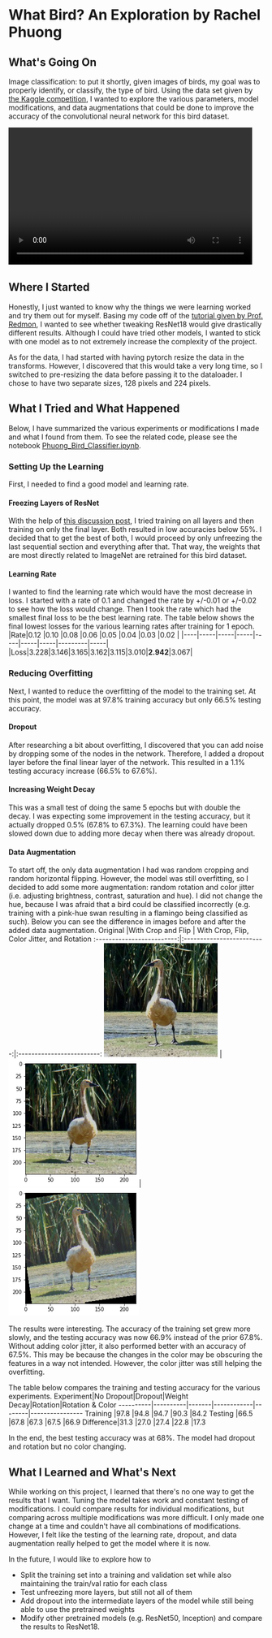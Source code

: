 # What Bird? An Exploration by Rachel Phuong

## What's Going On
Image classification: to put it shortly, given images of birds, my goal was to 
properly identify, or classify, the type of bird. Using the data set given by 
[the Kaggle competition](https://www.kaggle.com/c/birds21sp), I wanted to 
explore the various parameters, model modifications, and data augmentations 
that could be done to improve the accuracy of the convolutional neural network 
for this bird dataset.

<video width=480 height=270 controls>
  <source src="figs/video.mp4">
</video>

## Where I Started
Honestly, I just wanted to know why the things we were learning worked and try 
them out for myself. Basing my code off of the [tutorial given by Prof. Redmon](https://colab.research.google.com/drive/1kHo8VT-onDxbtS3FM77VImG35h_K_Lav?usp=sharing),
I wanted to see whether tweaking ResNet18 would give drastically different 
results. Although I could have tried other models, I wanted to stick with one 
model as to not extremely increase the complexity of the project.

As for the data, I had started with having pytorch resize the data in the 
transforms. However, I discovered that this would take a very long time, so I
switched to pre-resizing the data before passing it to the dataloader. 
I chose to have two separate sizes, 128 pixels and 224 pixels.

## What I Tried and What Happened
Below, I have summarized the various experiments or modifications I made and 
what I found from them. To see the related code, please see the notebook [Phuong_Bird_Classifier.ipynb](https://github.com/rphuong/birds/blob/main/Phuong_Bird_Classifier.ipynb).

### Setting Up the Learning
First, I needed to find a good model and learning rate.

#### Freezing Layers of ResNet
With the help of [this discussion post](https://discuss.pytorch.org/t/finer-control-for-freezing-layers-in-resnet/10445),
I tried training on all layers and then training on only the final layer. 
Both resulted in low accuracies below 55%. I decided that to get the best of 
both, I would proceed by only unfreezing the last sequential section and 
everything after that. That way, the weights that are most directly related to 
ImageNet are retrained for this bird dataset. 

#### Learning Rate
I wanted to find the learning rate which would have the most decrease in loss. 
I started with a rate of 0.1 and changed the rate by +/-0.01 or +/-0.02 
to see how the loss would change. Then I took the rate which had 
the smallest final loss to be the best learning rate. The table below shows the 
final lowest losses for the various learning rates after training for 1 epoch.
|Rate|0.12 |0.10 |0.08 |0.06 |0.05 |0.04 |0.03     |0.02 |
|----|-----|-----|-----|-----|-----|-----|---------|-----|
|Loss|3.228|3.146|3.165|3.162|3.115|3.010|**2.942**|3.067|

### Reducing Overfitting
Next, I wanted to reduce the overfitting of the model to the training set. At 
this point, the model was at 97.8% training accuracy but only 66.5% testing
accuracy. 

#### Dropout
After researching a bit about overfitting, I discovered that you can add noise
by dropping some of the nodes in the network. Therefore, I added a dropout 
layer before the final linear layer of the network. This resulted in a 1.1% 
testing accuracy increase (66.5% to 67.6%). 

#### Increasing Weight Decay
This was a small test of doing the same 5 epochs but with double the decay. I 
was expecting some improvement in the testing accuracy, but it actually dropped 
0.5% (67.8% to 67.3%). The learning could have been slowed down due to adding 
more decay when there was already dropout. 

#### Data Augmentation
To start off, the only data augmentation I had was random cropping and random 
horizontal flipping. However, the model was still overfitting, so I decided to 
add some more augmentation: random rotation and color jitter (i.e. adjusting
brightness, contrast, saturation and hue). I did not change the hue,
because I was afraid that a bird could be classified incorrectly (e.g. training
with a pink-hue swan resulting in a flamingo being classified as such). Below 
you can see the difference in images before and after the added data augmentation. 
Original            |With Crop and Flip | With Crop, Flip, Color Jitter, and Rotation
:-------------------------:|:-------------------------:|:-------------------------:
![](figs/original.jpg)  |![](figs/aug.png)|![](figs/extraaug.png)

The results were interesting. The accuracy of the training set grew
more slowly, and the testing accuracy was now 66.9% instead of the prior 67.8%.
Without adding color jitter, it also performed better with an accuracy of 67.5%.
This may be because the changes in the color may be obscuring the features in
a way not intended. However, the color jitter was still helping the overfitting.

The table below compares the training and testing accuracy for the various 
experiments.
Experiment|No Dropout|Dropout|Weight Decay|Rotation|Rotation & Color
----------|----------|-------|------------|--------|----------------
Training  |97.8      |94.8   |94.7        |90.3    |84.2
Testing   |66.5      |67.8   |67.3        |67.5    |66.9
Difference|31.3      |27.0   |27.4        |22.8    |17.3

In the end, the best testing accuracy was at 68%. The model had dropout and
rotation but no color changing. 

## What I Learned and What's Next
While working on this project, I learned that there's no one way to get the 
results that I want. Tuning the model takes work and constant testing of 
modifications. I could compare results for individual modifications, but 
comparing across multiple modifications was more difficult. I only made one 
change at a time and couldn't have all combinations of modifications.
However, I felt like the testing of the learning rate, dropout, and 
data augmentation really helped to get the model where it is now. 

In the future, I would like to explore how to
- Split the training set into a training and validation set while also
maintaining the train/val ratio for each class
- Test unfreezing more layers, but still not all of them
- Add dropout into the intermediate layers of the model while still being able
to use the pretrained weights
- Modify other pretrained models (e.g. ResNet50, Inception) and compare the
results to ResNet18.
